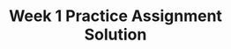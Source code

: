 ---
title: Week 1 Practice Assignment Solution
weight: 1
tags: 
- statistics
categories:
- Statistics Practice Assignment
series:
- Statistics Practice Assignment
---